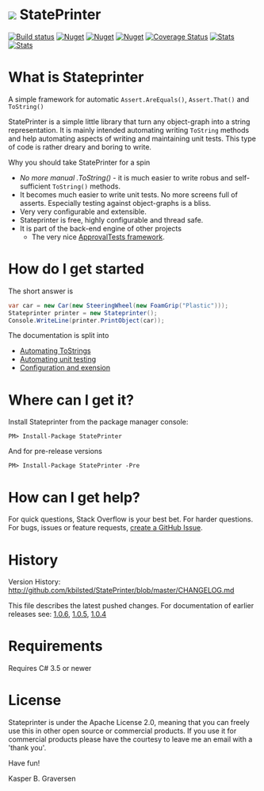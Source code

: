 #  ![](https://raw.github.com/kbilsted/StatePrinter/master/StatePrinter/gfx/stateprinter.png) StatePrinter 

[![Build status](https://ci.appveyor.com/api/projects/status/vx0nl4y4iins506u/branch/master?svg=true)](https://ci.appveyor.com/project/kbilsted/stateprinter/branch/master)
[![Nuget](https://img.shields.io/nuget/dt/stateprinter.svg)](http://nuget.org/packages/stateprinter)
[![Nuget](https://img.shields.io/nuget/v/stateprinter.svg)](http://nuget.org/packages/stateprinter)
[![Nuget](https://img.shields.io/nuget/vpre/stateprinter.svg)](http://nuget.org/packages/stateprinter)
[![Coverage Status](https://coveralls.io/repos/kbilsted/StatePrinter/badge.svg?branch=feature%2Fcodecoverage)](https://coveralls.io/r/kbilsted/StatePrinter?branch=feature%2Fcodecoverage)
[![Stats](https://img.shields.io/badge/Code_lines-3,0_K-ff69b4.svg)]()
[![Stats](https://img.shields.io/badge/Doc_lines-213-ff69b4.svg)]()


# What is Stateprinter
A simple framework for automatic `Assert.AreEquals()`, `Assert.That()` and `ToString()` 

StatePrinter is a simple little library that turn any object-graph into a string representation. It is mainly intended automating writing `ToString` methods and help automating aspects of writing and maintaining unit tests. This type of code is rather dreary and boring to write. 

Why you should take StatePrinter for a spin

* *No more manual .ToString()* - it is much easier to write robus and self-sufficient `ToString()` methods. 
* It becomes much easier to write unit tests. No more screens full of asserts. Especially testing against object-graphs is a bliss. 
* Very very configurable and extensible.
* Stateprinter is free, highly configurable and thread safe.  
* It is part of the back-end engine of other projects
  * The very nice [ApprovalTests framework](http://approvaltests.sourceforge.net/).



# How do I get started

The short answer is 

```C#
var car = new Car(new SteeringWheel(new FoamGrip("Plastic")));
Stateprinter printer = new Stateprinter();
Console.WriteLine(printer.PrintObject(car));
```

The documentation is split into
* [Automating ToStrings](https://github.com/kbilsted/StatePrinter/blob/master/doc/AutomatingToStrings.md)
* [Automating unit testing](https://github.com/kbilsted/StatePrinter/blob/master/doc/AutomatingUnitTesting.md)
* [Configuration and exension](https://github.com/kbilsted/StatePrinter/blob/master/doc/HowToConfigure.md) 


# Where can I get it?
Install Stateprinter from the package manager console:

```
PM> Install-Package StatePrinter
```

And for pre-release versions

```
PM> Install-Package StatePrinter -Pre
```


# How can I get help?
For quick questions, Stack Overflow is your best bet. For harder questions. For bugs, issues or feature requests, [create a GitHub Issue](https://github.com/kbilsted/StatePrinter/issues/new).



# History
Version History: http://github.com/kbilsted/StatePrinter/blob/master/CHANGELOG.md

This file describes the latest pushed changes. For documentation of earlier releases see:
[1.0.6](https://github.com/kbilsted/StatePrinter/blob/1.0.6/README.md), [1.0.5](https://github.com/kbilsted/StatePrinter/blob/1.0.5/README.md), [1.0.4](https://github.com/kbilsted/StatePrinter/blob/1.0.4/README.md)




# Requirements
Requires C# 3.5 or newer




# License
Stateprinter is under the Apache License 2.0, meaning that you can freely use this in other open source or commercial products. If you use it for commercial products please have the courtesy to leave me an email with a 'thank you'. 



Have fun!

Kasper B. Graversen
